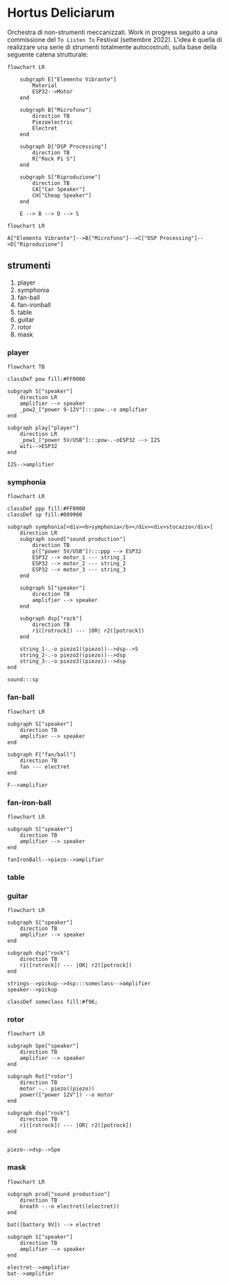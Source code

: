 # Hortus Deliciarum

Orchestra di non-strumenti meccanizzati. Work in progress seguìto a una commissione del `To Listen To` Festival (settembre 2022). L'idea è quella di realizzare una serie di strumenti totalmente autocostruiti, sulla base della seguente catena strutturale:

```mermaid
flowchart LR

    subgraph E["Elemento Vibrante"]
        Material
        ESP32-->Motor
    end

    subgraph B["Microfono"]
        direction TB
        Piezoelectric
        Electret
    end

    subgraph D["DSP Processing"]
        direction TB
        R["Rock Pi S"]
    end

    subgraph S["Riproduzione"]
        direction TB
        CA["Car Speaker"]
        CH["Cheap Speaker"]
    end

    E --> B --> D --> S
```

```mermaid
flowchart LR

A["Elemento Vibrante"]-->B["Microfono"]-->C["DSP Processing"]-->D["Riproduzione"]
```

## strumenti

1. player
2. symphonia
3. fan-ball
4. fan-ironball
5. table
6. guitar
7. rotor
8. mask

### player

```mermaid
flowchart TB

classDef pow fill:#FF0000

subgraph S["speaker"]
    direction LR
    amplifier --> speaker
    _pow2_["power 9-12V"]:::pow-.-o amplifier
end

subgraph play["player"]
    direction LR
    _pow1_["power 5V/USB"]:::pow-.-oESP32 --> I2S
    wifi-->ESP32
end

I2S-->amplifier
```

### symphonia

```mermaid
flowchart LR

classDef ppp fill:#FF0000
classDef sp fill:#009900

subgraph symphonia[<div><b>symphonia</b></div><div>stocazzo</div>]
    direction LR
    subgraph sound["sound production"]
        direction TB
        p(["power 5V/USB"]):::ppp --> ESP32
        ESP32 --> motor_1 --- string_1
        ESP32 --> motor_2 --- string_2
        ESP32 --> motor_3 --- string_3
    end

    subgraph S["speaker"]
        direction TB
        amplifier --> speaker
    end

    subgraph dsp["rock"]
        direction TB
        r1([rotrock]) --- |OR| r2([potrock])
    end

    string_1-.-o piezo1((piezo))-->dsp-->S
    string_2-.-o piezo2((piezo))-->dsp
    string_3-.-o piezo3((piezo))-->dsp
end

sound:::sp
```

### fan-ball

```mermaid
flowchart LR

subgraph S["speaker"]
    direction TB
    amplifier --> speaker
end

subgraph F["fan/ball"]
    direction TB
    fan --- electret
end

F-->amplifier
```

### fan-iron-ball

```mermaid
flowchart LR

subgraph S["speaker"]
    direction TB
    amplifier --> speaker
end

fanIronBall-->piezo-->amplifier
```

### table

### guitar

```mermaid
flowchart LR

subgraph S["speaker"]
    direction TB
    amplifier --> speaker
end

subgraph dsp["rock"]
    direction TB
    r1([rotrock]) --- |OR| r2([potrock])
end

strings-->pickup-->dsp:::someclass-->amplifier
speaker-->pickup

classDef someclass fill:#f96;
```

### rotor

```mermaid
flowchart LR

subgraph Spe["speaker"]
    direction TB
    amplifier --> speaker
end

subgraph Rot["rotor"]
    direction TB
    motor -.- piezo((piezo))
    power(["power 12V"]) --o motor
end

subgraph dsp["rock"]
    direction TB
    r1([rotrock]) --- |OR| r2([potrock])
end


piezo-->dsp-->Spe
```

### mask

```mermaid
flowchart LR

subgraph prod["sound production"]
    direction TB
    breath -.-o electret((electret))
end

bat([battery 9V]) --> electret

subgraph S["speaker"]
    direction TB
    amplifier --> speaker
end

electret-->amplifier
bat-->amplifier
```



